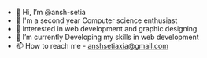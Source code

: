 - 👋 Hi, I’m @ansh-setia
- 🤔 I'm a second year Computer science enthusiast
- 👀 Interested in web development and graphic designing
- 🌱 I’m currently Developing my skills in web development
- 📫 How to reach me - anshsetiaxia@gmail.com
